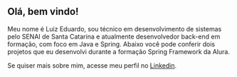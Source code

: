 ## Olá, bem vindo!

Meu nome é Luiz Eduardo, sou técnico em desenvolvimento de sistemas pelo SENAI de Santa Catarina e atualmente desenvolvedor back-end em formação,
com foco em Java e Spring. Abaixo você pode conferir dois projetos que eu desenvolvi durante a formação Spring Framework da Alura.

Se quiser mais sobre mim, acesse meu perfil no <a href="https://www.linkedin.com/in/luiz-eduardo-sumeck-azevedo" target="_blank">Linkedin</a>.
